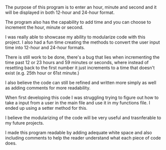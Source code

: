 The purpose of this program is to enter an hour, minute and second and it will be displayed in both 12-hour and 24-hour format.

The program also has the capability to add time and you can choose to increment the hour, minute or second.

I was really able to showcase my ability to modularize code with this project. I also had a fun time creating the methods to convert the user input time into 12-hour and 24-hour formats.

There is still work to be done, there's a bug that lies when incrementing the time past 12 or 23 hours and 59 minutes or seconds, where instead of resetting back to the first number it just increments to a time that doesn't exist (e.g. 25th hour or 61st minute.)

I also believe the code can still be refined and written more simply as well as adding comments for more readability.

When first developing this code I was struggling trying to figure out how to take a input from a user in the main file and use it in my functions file. I ended up using a setter method for this.

I believe the modularizing of the code will be very useful and trasnferable to my future projects.

I made this program readable by adding adequate white space and also including comments to help the reader understand what each piece of code does.
